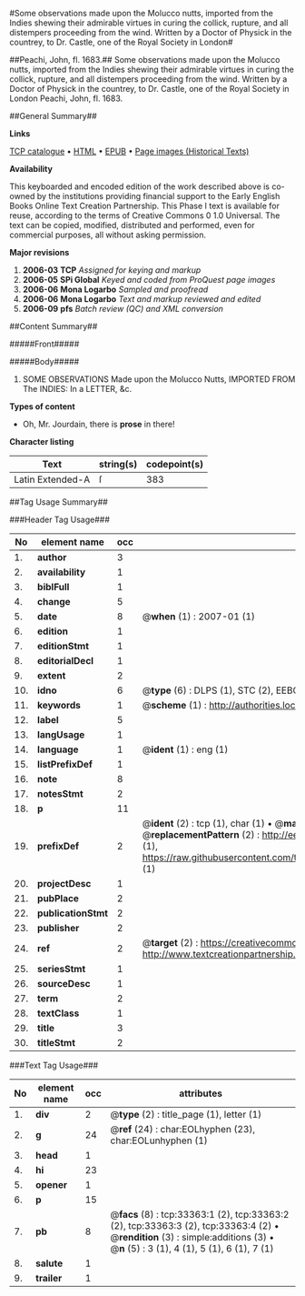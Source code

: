 #Some observations made upon the Molucco nutts, imported from the Indies shewing their admirable virtues in curing the collick, rupture, and all distempers proceeding from the wind. Written by a Doctor of Physick in the countrey, to Dr. Castle, one of the Royal Society in London#

##Peachi, John, fl. 1683.##
Some observations made upon the Molucco nutts, imported from the Indies shewing their admirable virtues in curing the collick, rupture, and all distempers proceeding from the wind. Written by a Doctor of Physick in the countrey, to Dr. Castle, one of the Royal Society in London
Peachi, John, fl. 1683.

##General Summary##

**Links**

[TCP catalogue](http://www.ota.ox.ac.uk/tcp/)  • 
[HTML](http://tei.it.ox.ac.uk/tcp/Texts-HTML/free/A56/A56767.html)  • 
[EPUB](http://tei.it.ox.ac.uk/tcp/Texts-EPUB/free/A56/A56767.epub) • 
[Page images (Historical Texts)](https://data.historicaltexts.jisc.ac.uk/view?pubId=eebo-99828930e&pageId=eebo-99828930e-33363-1)

**Availability**

This keyboarded and encoded edition of the
	       work described above is co-owned by the institutions
	       providing financial support to the Early English Books
	       Online Text Creation Partnership. This Phase I text is
	       available for reuse, according to the terms of Creative
	       Commons 0 1.0 Universal. The text can be copied,
	       modified, distributed and performed, even for
	       commercial purposes, all without asking permission.

**Major revisions**

1. __2006-03__ __TCP__ *Assigned for keying and markup*
1. __2006-05__ __SPi Global__ *Keyed and coded from ProQuest page images*
1. __2006-06__ __Mona Logarbo__ *Sampled and proofread*
1. __2006-06__ __Mona Logarbo__ *Text and markup reviewed and edited*
1. __2006-09__ __pfs__ *Batch review (QC) and XML conversion*

##Content Summary##

#####Front#####

#####Body#####

1. SOME OBSERVATIONS Made upon the Molucco Nutts, IMPORTED FROM The INDIES: In a LETTER, &c.

**Types of content**

  * Oh, Mr. Jourdain, there is **prose** in there!

**Character listing**


|Text|string(s)|codepoint(s)|
|---|---|---|
|Latin Extended-A|ſ|383|

##Tag Usage Summary##

###Header Tag Usage###

|No|element name|occ|attributes|
|---|---|---|---|
|1.|__author__|3||
|2.|__availability__|1||
|3.|__biblFull__|1||
|4.|__change__|5||
|5.|__date__|8| @__when__ (1) : 2007-01 (1)|
|6.|__edition__|1||
|7.|__editionStmt__|1||
|8.|__editorialDecl__|1||
|9.|__extent__|2||
|10.|__idno__|6| @__type__ (6) : DLPS (1), STC (2), EEBO-CITATION (1), PROQUEST (1), VID (1)|
|11.|__keywords__|1| @__scheme__ (1) : http://authorities.loc.gov/ (1)|
|12.|__label__|5||
|13.|__langUsage__|1||
|14.|__language__|1| @__ident__ (1) : eng (1)|
|15.|__listPrefixDef__|1||
|16.|__note__|8||
|17.|__notesStmt__|2||
|18.|__p__|11||
|19.|__prefixDef__|2| @__ident__ (2) : tcp (1), char (1)  •  @__matchPattern__ (2) : ([0-9\-]+):([0-9IVX]+) (1), (.+) (1)  •  @__replacementPattern__ (2) : http://eebo.chadwyck.com/downloadtiff?vid=$1&page=$2 (1), https://raw.githubusercontent.com/textcreationpartnership/Texts/master/tcpchars.xml#$1 (1)|
|20.|__projectDesc__|1||
|21.|__pubPlace__|2||
|22.|__publicationStmt__|2||
|23.|__publisher__|2||
|24.|__ref__|2| @__target__ (2) : https://creativecommons.org/publicdomain/zero/1.0/ (1), http://www.textcreationpartnership.org/docs/. (1)|
|25.|__seriesStmt__|1||
|26.|__sourceDesc__|1||
|27.|__term__|2||
|28.|__textClass__|1||
|29.|__title__|3||
|30.|__titleStmt__|2||


###Text Tag Usage###

|No|element name|occ|attributes|
|---|---|---|---|
|1.|__div__|2| @__type__ (2) : title_page (1), letter (1)|
|2.|__g__|24| @__ref__ (24) : char:EOLhyphen (23), char:EOLunhyphen (1)|
|3.|__head__|1||
|4.|__hi__|23||
|5.|__opener__|1||
|6.|__p__|15||
|7.|__pb__|8| @__facs__ (8) : tcp:33363:1 (2), tcp:33363:2 (2), tcp:33363:3 (2), tcp:33363:4 (2)  •  @__rendition__ (3) : simple:additions (3)  •  @__n__ (5) : 3 (1), 4 (1), 5 (1), 6 (1), 7 (1)|
|8.|__salute__|1||
|9.|__trailer__|1||
